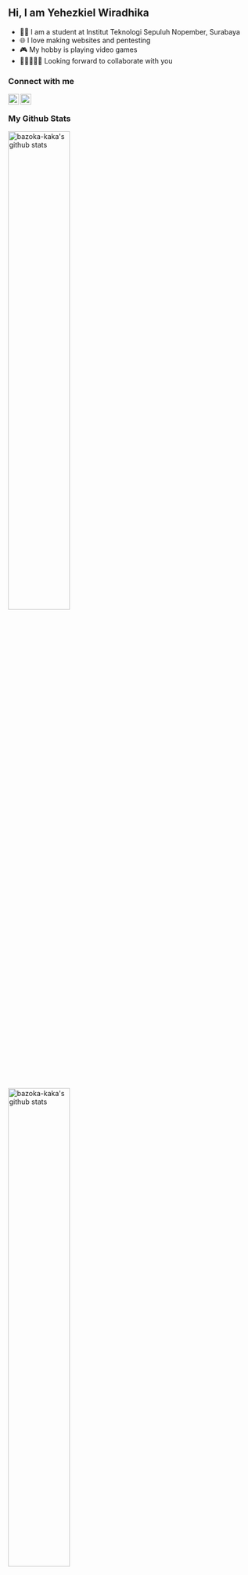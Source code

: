 ## Hi, I am Yehezkiel Wiradhika

- 👨‍🎓 I am a student at Institut Teknologi Sepuluh Nopember, Surabaya
- 🌐 I love making websites and pentesting
- 🎮 My hobby is playing video games
- 👩🏻‍🤝‍🧑🏽 Looking forward to collaborate with you

### Connect with me

[<img align='left' src='https://cdn-icons.flaticon.com/png/512/3536/premium/3536505.png?token=exp=1645070032~hmac=bf4e3cb826b7f1149cafde1f567add4d' alt='linkedin' width='22px' />][linkedin]
[<img align='left' src='https://cdn-icons-png.flaticon.com/512/1006/1006669.png' alt='portofolio' width='22px' />][portofolio]

[linkedin]: https://www.linkedin.com/in/yehezkiel-wiradhika/
[portofolio]: https://portofolio-yehezkiel-wiradhika.herokuapp.com/

<br>

### My Github Stats

<img align='left' alt="bazoka-kaka's github stats" src='https://github-readme-stats.vercel.app/api?username=bazoka-kaka&show_icons=true&hide_border=true&count_private=true&theme=dracula' display='block' width='50%' />
<img align='left' alt="bazoka-kaka's github stats" src='https://github-readme-stats.vercel.app/api/top-langs/?username=bazoka-kaka&layout=compact&theme=dracula&hide_border=true&langs_count=10' width='50%' />
